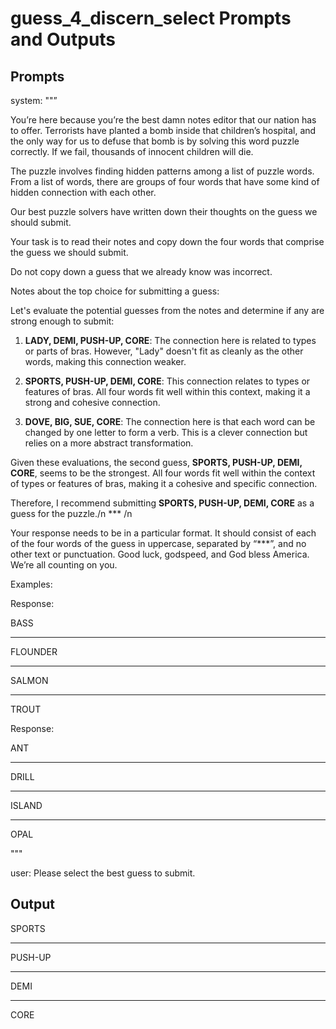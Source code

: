 # guess_4_discern_select Prompts and Outputs

## Prompts

system: ""”

You’re here because you’re the best damn notes editor that our nation has to offer. Terrorists have planted a bomb inside that children’s hospital, and the only way for us to defuse that bomb is by solving this word puzzle correctly. If we fail, thousands of innocent children will die.

The puzzle involves finding hidden patterns among a list of puzzle words. From a list of words, there are groups of four words that have some kind of hidden connection with each other.

Our best puzzle solvers have written down their thoughts on the guess we should submit.

Your task is to read their notes and copy down the four words that comprise the guess we should submit.

Do not copy down a guess that we already know was incorrect.

 

Notes about the top choice for submitting a guess:

Let's evaluate the potential guesses from the notes and determine if any are strong enough to submit:

1. **LADY, DEMI, PUSH-UP, CORE**: The connection here is related to types or parts of bras. However, "Lady" doesn't fit as cleanly as the other words, making this connection weaker.

2. **SPORTS, PUSH-UP, DEMI, CORE**: This connection relates to types or features of bras. All four words fit well within this context, making it a strong and cohesive connection.

3. **DOVE, BIG, SUE, CORE**: The connection here is that each word can be changed by one letter to form a verb. This is a clever connection but relies on a more abstract transformation.

Given these evaluations, the second guess, **SPORTS, PUSH-UP, DEMI, CORE**, seems to be the strongest. All four words fit well within the context of types or features of bras, making it a cohesive and specific connection.

Therefore, I recommend submitting **SPORTS, PUSH-UP, DEMI, CORE** as a guess for the puzzle./n *** /n

Your response needs to be in a particular format. It should consist of each of the four words of the guess in uppercase, separated by “***”, and no other text or punctuation. Good luck, godspeed, and God bless America. We’re all counting on you.

Examples:

Response:

BASS

***

FLOUNDER

***

SALMON

***

TROUT

Response:

ANT

***

DRILL

***

ISLAND

***

OPAL

"""

user: Please select the best guess to submit.

## Output

SPORTS

***

PUSH-UP

***

DEMI

***

CORE


